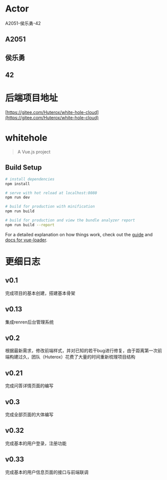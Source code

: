 
# Actor
A2051-侯乐勇-42
## A2051
## 侯乐勇
## 42

# 后端项目地址
[https://gitee.com/Huterox/white-hole-cloud](https://gitee.com/Huterox/white-hole-cloud)

# whitehole

> A Vue.js project

## Build Setup

``` bash
# install dependencies
npm install

# serve with hot reload at localhost:8080
npm run dev

# build for production with minification
npm run build

# build for production and view the bundle analyzer report
npm run build --report
```

For a detailed explanation on how things work, check out the [guide](http://vuejs-templates.github.io/webpack/) and [docs for vue-loader](http://vuejs.github.io/vue-loader).


# 更细日志

## v0.1
完成项目的基本创建，搭建基本骨架
## v0.13
集成renren后台管理系统
## v0.2
根据最新需求，修改前端样式，并对已知的若干bug进行修复，由于距离第一次前端构建过久，团队（Huterox）花费了大量的时间重新梳理项目结构


## v0.21
完成问答详情页面的编写

## v0.3
完成全部页面的大体编写

## v0.32
完成基本的用户登录，注册功能

## v0.33
完成基本的用户信息页面的接口与前端联调
